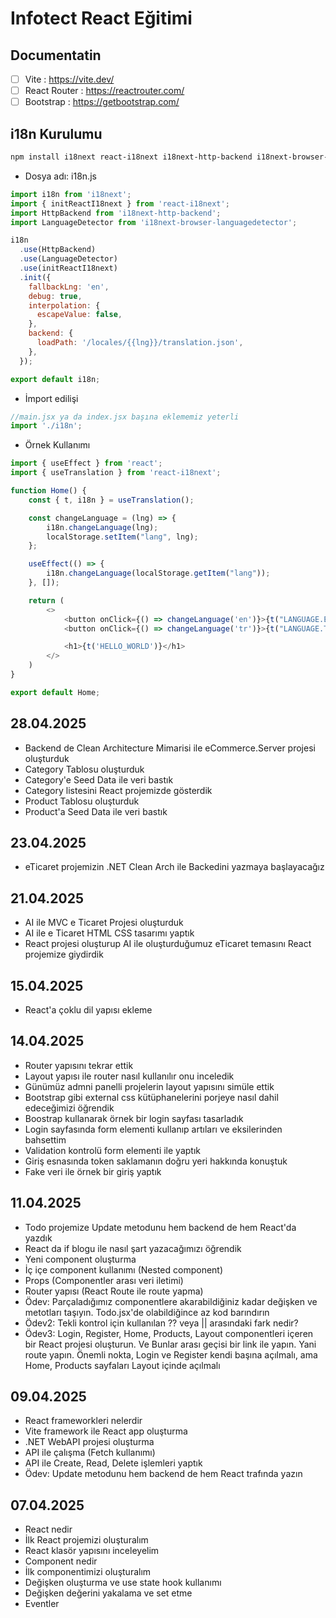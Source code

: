 # Infotect React Eğitimi

## Documentatin
- [ ] Vite : https://vite.dev/
- [ ] React Router : https://reactrouter.com/
- [ ] Bootstrap : https://getbootstrap.com/

## i18n Kurulumu
```bash
npm install i18next react-i18next i18next-http-backend i18next-browser-languagedetector
```

- Dosya adı: i18n.js
```js
import i18n from 'i18next';
import { initReactI18next } from 'react-i18next';
import HttpBackend from 'i18next-http-backend';
import LanguageDetector from 'i18next-browser-languagedetector';

i18n
  .use(HttpBackend)
  .use(LanguageDetector)
  .use(initReactI18next)
  .init({
    fallbackLng: 'en',
    debug: true,
    interpolation: {
      escapeValue: false,
    },
    backend: {
      loadPath: '/locales/{{lng}}/translation.json',
    },
  });

export default i18n;
```

- İmport edilişi
```js
//main.jsx ya da index.jsx başına eklememiz yeterli
import './i18n';
```

- Örnek Kullanımı
```js
import { useEffect } from 'react';
import { useTranslation } from 'react-i18next';

function Home() {
    const { t, i18n } = useTranslation();

    const changeLanguage = (lng) => {
        i18n.changeLanguage(lng);
        localStorage.setItem("lang", lng);
    };

    useEffect(() => {
        i18n.changeLanguage(localStorage.getItem("lang"));
    }, []);

    return (
        <>
            <button onClick={() => changeLanguage('en')}>{t("LANGUAGE.EN")}</button>
            <button onClick={() => changeLanguage('tr')}>{t("LANGUAGE.TR")}</button>

            <h1>{t('HELLO_WORLD')}</h1>
        </>
    )
}

export default Home;
```

## 28.04.2025
- Backend de Clean Architecture Mimarisi ile eCommerce.Server projesi oluşturduk
- Category Tablosu oluşturduk
- Category'e Seed Data ile veri bastık
- Category listesini React projemizde gösterdik
- Product Tablosu oluşturduk
- Product'a Seed Data ile veri bastık

## 23.04.2025
- eTicaret projemizin .NET Clean Arch ile Backedini yazmaya başlayacağız

## 21.04.2025
- AI ile MVC e Ticaret Projesi oluşturduk
- AI ile e Ticaret HTML CSS tasarımı yaptık
- React projesi oluşturup AI ile oluşturduğumuz eTicaret temasını React projemize giydirdik

## 15.04.2025
- React'a çoklu dil yapısı ekleme

## 14.04.2025
- Router yapısını tekrar ettik
- Layout yapısı ile router nasıl kullanılır onu inceledik
- Günümüz admni panelli projelerin layout yapısını simüle ettik
- Bootstrap gibi external css kütüphanelerini porjeye nasıl dahil edeceğimizi öğrendik
- Boostrap kullanarak örnek bir login sayfası tasarladık
- Login sayfasında form elementi kullanıp artıları ve eksilerinden bahsettim
- Validation kontrolü form elementi ile yaptık
- Giriş esnasında token saklamanın doğru yeri hakkında konuştuk
- Fake veri ile örnek bir giriş yaptık

## 11.04.2025
- Todo projemize Update metodunu hem backend de hem React'da yazdık
- React da if blogu ile nasıl şart yazacağımızı öğrendik
- Yeni component oluşturma
- İç içe component kullanımı (Nested component)
- Props (Componentler arası veri iletimi)
- Router yapısı (React Route ile route yapma)
- Ödev: Parçaladığımız componentlere akarabildiğiniz kadar değişken ve metotları taşıyın. Todo.jsx'de olabildiğince az kod barındırın
- Ödev2: Tekli kontrol için kullanılan ?? veya || arasındaki fark nedir?
- Ödev3: Login, Register, Home, Products, Layout componentleri içeren bir React projesi oluşturun. Ve Bunlar arası geçisi bir link ile yapın. Yani route yapın. Önemli nokta, Login ve Register kendi başına açılmalı, ama Home, Products sayfaları Layout içinde açılmalı

## 09.04.2025
- React frameworkleri nelerdir
- Vite framework ile React app oluşturma
- .NET WebAPI projesi oluşturma
- API ile çalışma (Fetch kullanımı)
- API ile Create, Read, Delete işlemleri yaptık
- Ödev: Update metodunu hem backend de hem React trafında yazın

## 07.04.2025
- React nedir
- İlk React projemizi oluşturalım
- React klasör yapısını inceleyelim
- Component nedir
- İlk componentimizi oluşturalım
- Değişken oluşturma ve use state hook kullanımı
- Değişken değerini yakalama ve set etme
- Eventler